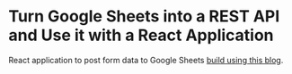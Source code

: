 # Turn Google Sheets into a REST API and Use it with a React Application

React application to post form data to Google Sheets [build using this blog](https://www.freecodecamp.org/news/react-and-googlesheets/).